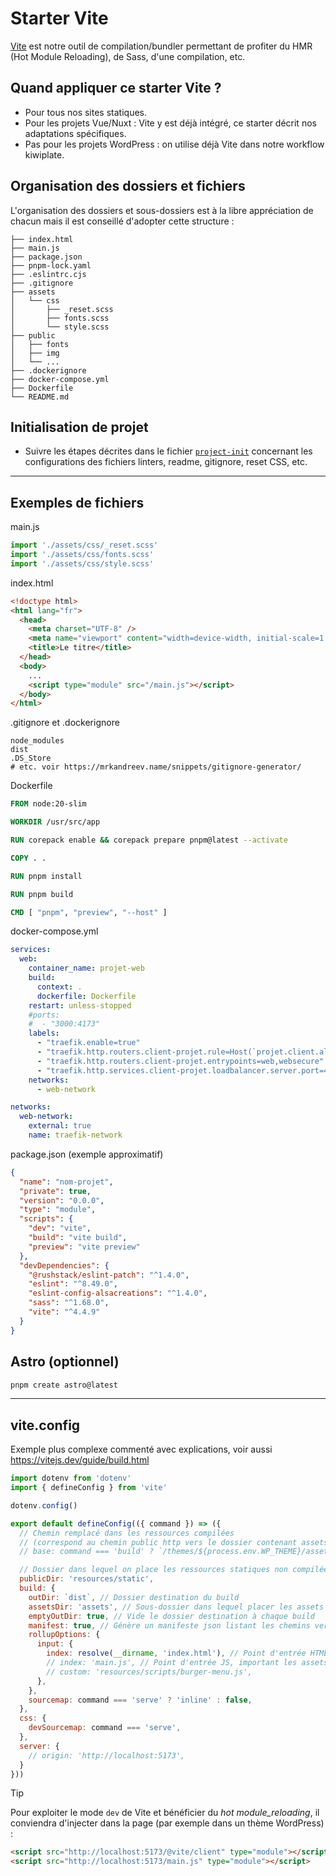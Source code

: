# Starter Vite

[Vite](https://vitejs.dev/guide/) est notre outil de compilation/bundler permettant de profiter du HMR (Hot Module Reloading), de Sass, d'une compilation, etc.

## Quand appliquer ce starter Vite ?

- Pour tous nos sites statiques.
- Pour les projets Vue/Nuxt : Vite y est déjà intégré, ce starter décrit nos adaptations spécifiques.
- Pas pour les projets WordPress : on utilise déjà Vite dans notre workflow kiwiplate.

## Organisation des dossiers et fichiers

L'organisation des dossiers et sous-dossiers est à la libre appréciation de chacun mais il est conseillé d'adopter cette structure :

```text
├── index.html
├── main.js
├── package.json
├── pnpm-lock.yaml
├── .eslintrc.cjs
├── .gitignore
├── assets
│   └── css
│       ├── _reset.scss
│       ├── fonts.scss
│       └── style.scss
├── public
│   ├── fonts
│   ├── img
│   └── ...
├── .dockerignore
├── docker-compose.yml
├── Dockerfile
└── README.md
```

## Initialisation de projet

- Suivre les étapes décrites dans le fichier [`project-init`](project-init.md) concernant les configurations des fichiers linters, readme, gitignore, reset CSS, etc.

---

## Exemples de fichiers

main.js

```js
import './assets/css/_reset.scss'
import './assets/css/fonts.scss'
import './assets/css/style.scss'
```

index.html

```html
<!doctype html>
<html lang="fr">
  <head>
    <meta charset="UTF-8" />
    <meta name="viewport" content="width=device-width, initial-scale=1.0" />
    <title>Le titre</title>
  </head>
  <body>
    ...
    <script type="module" src="/main.js"></script>
  </body>
</html>
```

.gitignore et .dockerignore

```text
node_modules
dist
.DS_Store
# etc. voir https://mrkandreev.name/snippets/gitignore-generator/
```

Dockerfile

```Dockerfile
FROM node:20-slim

WORKDIR /usr/src/app

RUN corepack enable && corepack prepare pnpm@latest --activate

COPY . .

RUN pnpm install

RUN pnpm build

CMD [ "pnpm", "preview", "--host" ]
```

docker-compose.yml

```yaml
services:
  web:
    container_name: projet-web
    build:
      context: .
      dockerfile: Dockerfile
    restart: unless-stopped
    #ports:
    #  - "3000:4173"
    labels:
      - "traefik.enable=true"
      - "traefik.http.routers.client-projet.rule=Host(`projet.client.alsacreations.net`)"
      - "traefik.http.routers.client-projet.entrypoints=web,websecure" # ou juste web (sans https)
      - "traefik.http.services.client-projet.loadbalancer.server.port=4173" # Port interne différent de 80
    networks:
      - web-network

networks:
  web-network:
    external: true
    name: traefik-network
```

package.json (exemple approximatif)

```json
{
  "name": "nom-projet",
  "private": true,
  "version": "0.0.0",
  "type": "module",
  "scripts": {
    "dev": "vite",
    "build": "vite build",
    "preview": "vite preview"
  },
  "devDependencies": {
    "@rushstack/eslint-patch": "^1.4.0",
    "eslint": "^8.49.0",
    "eslint-config-alsacreations": "^1.4.0",
    "sass": "^1.68.0",
    "vite": "^4.4.9"
  }
}
```

## Astro (optionnel)

```sh
pnpm create astro@latest
```

---

## vite.config

Exemple plus complexe commenté avec explications, voir aussi <https://vitejs.dev/guide/build.html>

```js
import dotenv from 'dotenv'
import { defineConfig } from 'vite'

dotenv.config()

export default defineConfig(({ command }) => ({
  // Chemin remplacé dans les ressources compilées
  // (correspond au chemin public http vers le dossier contenant assetsDir)
  // base: command === 'build' ? `/themes/${process.env.WP_THEME}/assets/` : '/',

  // Dossier dans lequel on place les ressources statiques non compilées, qui seront copiées vers outDir
  publicDir: 'resources/static',
  build: {
    outDir: `dist`, // Dossier destination du build
    assetsDir: 'assets', // Sous-dossier dans lequel placer les assets (js, css) générés par Vite
    emptyOutDir: true, // Vide le dossier destination à chaque build
    manifest: true, // Génère un manifeste json listant les chemins vers les assets
    rollupOptions: {
      input: {
        index: resolve(__dirname, 'index.html'), // Point d'entrée HTML
        // index: 'main.js', // Point d'entrée JS, important les assets
        // custom: 'resources/scripts/burger-menu.js',
      },
    },
    sourcemap: command === 'serve' ? 'inline' : false,
  },
  css: {
    devSourcemap: command === 'serve',
  },
  server: {
    // origin: 'http://localhost:5173',
  }
}))
```

> [!TIP]
> Pour exploiter le mode `dev` de Vite et bénéficier du _hot module_reloading_, il conviendra d'injecter dans la page (par exemple dans un thème WordPress) :
>
> ```html
> <script src="http://localhost:5173/@vite/client" type="module"></script>
> <script src="http://localhost:5173/main.js" type="module"></script>
> ```
